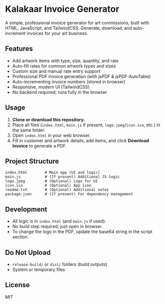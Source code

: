 # Kalakaar Invoice Generator

A simple, professional invoice generator for art commissions, built with HTML, JavaScript, and TailwindCSS. Generate, download, and auto-increment invoices for your art business.

## Features
- Add artwork items with type, size, quantity, and rate
- Auto-fill rates for common artwork types and sizes
- Custom size and manual rate entry support
- Professional PDF invoice generation (with jsPDF & jsPDF-AutoTable)
- Auto-incrementing invoice numbers (stored in browser)
- Responsive, modern UI (TailwindCSS)
- No backend required; runs fully in the browser

## Usage
1. **Clone or download this repository.**
2. Place all files (`index.html`, `main.js` if present, `logo.jpeg`/`icon.ico`, etc.) in the same folder.
3. Open `index.html` in your web browser.
4. Fill in customer and artwork details, add items, and click **Download Invoice** to generate a PDF.

## Project Structure
```
index.html        # Main app (UI and logic)
main.js           # (If present) Additional JS logic
logo.jpeg         # (Optional) Logo for UI
icon.ico          # (Optional) App icon
readme.txt        # (Optional) Additional notes
package.json      # (If present) For dependency management
```

## Development
- All logic is in `index.html` (and `main.js` if used).
- No build step required; just open in browser.
- To change the logo in the PDF, update the base64 string in the script section.

## Do Not Upload
- `release-build/` or `dist/` folders (build outputs)
- System or temporary files

## License
MIT
